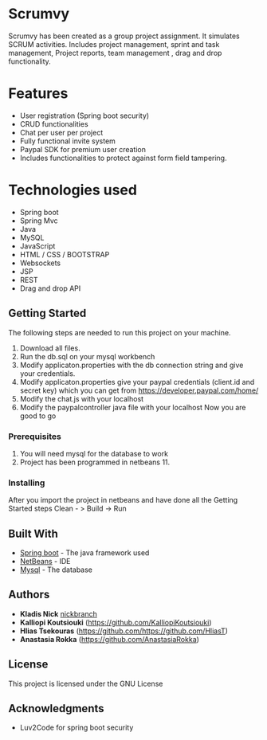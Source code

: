 # Scrumvy

Scrumvy has been created as a group project assignment. It simulates SCRUM activities. Includes project management, sprint and task management, Project reports, team management , drag and drop functionality.

# Features
* User registration (Spring boot security)
* CRUD functionalities
* Chat per user per project
* Fully functional invite system
* Paypal SDK for premium user creation
* Includes functionalities to protect against form field tampering.

# Technologies used
* Spring boot
* Spring Mvc
* Java
* MySQL
* JavaScript
* HTML / CSS / BOOTSTRAP
* Websockets
* JSP
* REST
* Drag and drop API

## Getting Started

The following steps are needed to run this project on your machine.
1) Download all files.
2) Run the db.sql on your mysql workbench
3) Modify applicaton.properties with the db connection string and give your credentials.
4) Modify applicaton.properties give your paypal credentials (client.id and secret key) which you can get from https://developer.paypal.com/home/
5) Modify the chat.js with your localhost
6) Modify the paypalcontroller java file with your localhost
Now you are good to go

### Prerequisites

1) You will need mysql for the database to work
2) Project has been programmed in netbeans 11.

### Installing

After you import the project in netbeans and have done all the Getting Started steps
Clean - > Build -> Run 

## Built With

* [Spring boot](https://start.spring.io/) - The java framework used
* [NetBeans](https://netbeans.org/) - IDE
* [Mysql](https://www.mysql.com/) - The database

## Authors

* **Kladis Nick** [nickbranch](https://github.com/nickbranch)
* **Kalliopi Koutsiouki** (https://github.com/KalliopiKoutsiouki)
* **Hlias Tsekouras** (https://github.com/https://github.com/HliasT)
* **Anastasia Rokka** (https://github.com/AnastasiaRokka)

## License

This project is licensed under the GNU License

## Acknowledgments

* Luv2Code for spring boot security



